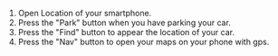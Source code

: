 1) Open Location of your smartphone.
2) Press the "Park" button when you have parking your car.
3) Press the "Find" button to appear the location of your car.
4) Press the "Nav" button to open your maps on your phone with gps.
